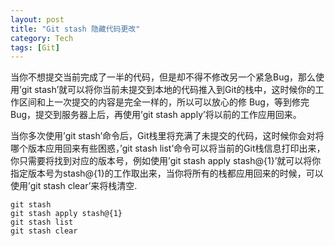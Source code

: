 ```yaml
---
layout: post
title: "Git stash 隐藏代码更改"
category: Tech
tags: [Git]
---
```




当你不想提交当前完成了一半的代码，但是却不得不修改另一个紧急Bug，那么使用’git stash’就可以将你当前未提交到本地的代码推入到Git的栈中，这时候你的工作区间和上一次提交的内容是完全一样的，所以可以放心的修 Bug，等到修完Bug，提交到服务器上后，再使用’git stash apply’将以前的工作应用回来。

当你多次使用’git stash’命令后，Git栈里将充满了未提交的代码，这时候你会对将哪个版本应用回来有些困惑，’git stash list’命令可以将当前的Git栈信息打印出来，你只需要将找到对应的版本号，例如使用’git stash apply stash@{1}’就可以将你指定版本号为stash@{1}的工作取出来，当你将所有的栈都应用回来的时候，可以使用’git stash clear’来将栈清空.

	git stash
	git stash apply stash@{1}
	git stash list
	git stash clear
